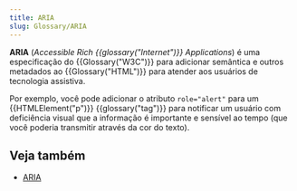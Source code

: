 ```yaml
---
title: ARIA
slug: Glossary/ARIA
---
```


**ARIA** (_Accessible Rich {{glossary("Internet")}} Applications_) é uma especificação do {{Glossary("W3C")}} para adicionar semântica e outros metadados ao {{Glossary("HTML")}} para atender aos usuários de tecnologia assistiva.

Por exemplo, você pode adicionar o atributo  `role="alert"` para um {{HTMLElement("p")}} {{glossary("tag")}} para notificar um usuário com deficiência visual que a informação é importante e sensível ao tempo (que você poderia transmitir através da cor do texto). 

## Veja também

- [ARIA](/pt-BR/docs/Web/Accessibility/ARIA)
